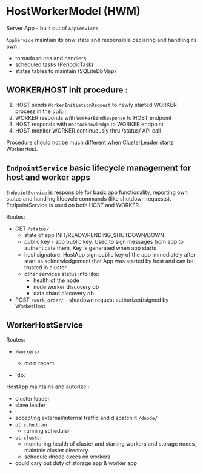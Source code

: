 # HostWorkerModel (HWM)

Server App - built out of `AppService`s.

`AppService` maintain its onw state and responsible declaring and handling its own :
  * tornado routes and handlers
  * scheduled tasks (PeriodicTask)
  * states tables to maintain (SQLiteDbMap)

## WORKER/HOST init procedure :

   1. HOST sends `WorkerInitiationRequest` to newly started WORKER process in the `stdin`
   2. WORKER responds with `WorkerBindResponse` to HOST endpoint
   3. HOST responds with `HostAcknowledge` to WORKER endpoint
   4. HOST monitor WORKER continuously thru /status/ API call

Procedure should not be much different when ClusterLeader starts WorkerHost.

## `EndpointService` basic lifecycle management for host and worker apps

`EndpointService` is responsible for basic app functionality, reporting own status and handling lifecycle commands (like shutdown requests). EndpointService is used on both HOST and WORKER.

Routes:
  * GET `/status/`
    * state of app INIT/READY/PENDING_SHUTDOWN/DOWN
    * public key - app public key. Used to sign messages from app to authenticate them. Key is generated when app starts
    * host signature. HostApp sign public key of the app immediately after start as acknowledgement that App was started by host and can be trusted in cluster
    * other services status info like:
      * health of the node
      * node worker discovery db
      * data shard discovery db
  * POST `/work_order/` - shutdown request authorized/signed by WorkerHost.

## WorkerHostService
Routes:

  * `/workers/`
    * most recent

* `db:

HostApp maintains and autorize : 
  * cluster leader 
  * slave leader
  * 
* accepting external/internal traffic and dispatch it `/dnode/`
* `pt:scheduler`
  * running scheduler
* `pt:cluster`
  * monitoring health of cluster and starting workers and storage nodes, maintain cluster directory.
  * schedule dnode execs on workers
* could cary out duty of storage app & worker app

 